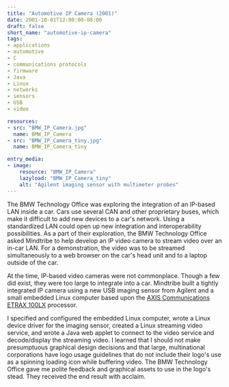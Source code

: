 ```yaml
---
title: "Automotive IP Camera (2001)"
date: 2001-10-01T12:00:00-08:00
draft: false
short_name: "automotive-ip-camera"
tags: 
- applications
- automotive
- C
- communications protocols
- firmware
- Java
- Linux
- networks
- sensors
- USB
- video

resources:
- src: "BMW_IP_Camera.jpg"
  name: BMW_IP_Camera
- src: "BMW_IP_Camera_tiny.jpg"
  name: BMW_IP_Camera_tiny

entry_media:
- image:
    resource: "BMW_IP_Camera"
    lazyload: "BMW_IP_Camera_tiny"
    alt: "Agilent imaging sensor with multimeter probes"
---
```

The BMW Technology Office was exploring the integration of an IP-based LAN inside a car. Cars use
several CAN and other proprietary buses, which make it difficult to add new devices to a car's
network. Using a standardized LAN could open up new integration and interoperability possibilities.
As a part of their exploration, the BMW Technology Office asked Mindtribe to help develop an IP
video camera to stream video over an in-car LAN. For a demonstration, the video was to be streamed
simultaneously to a web browser on the car's head unit and to a laptop outside of the car.

At the time, IP-based video cameras were not commonplace. Though a few did exist, they were too large
to integrate into a car. Mindtribe built a tightly integrated IP camera using a new USB imaging
sensor from Agilent and a small embedded Linux computer based upon the [AXIS Communications
ETRAX 100LX](http://developer.axis.com/old/products/etrax100lx/) processor.

I specified and configured the embedded Linux computer, wrote a Linux device driver for the imaging
sensor, created a Linux streaming video service, and wrote a Java web applet to connect to the video
service and decode/display the streaming video. I learned that I should not make presumptuous
graphical design decisions and that large, multinational corporations have logo usage guidelines
that do not include their logo's use as a spinning loading icon while buffering video. The BMW
Technology Office gave me polite feedback and graphical assets to use in the logo's stead. They
received the end result with acclaim.
